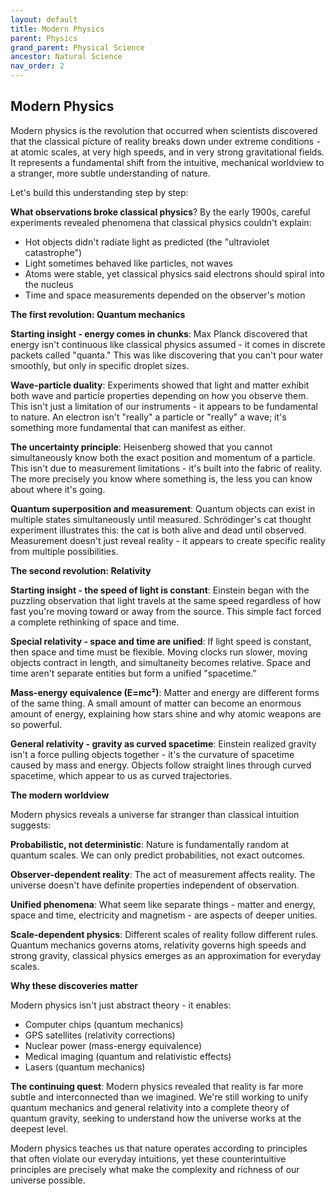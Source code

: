 ```yaml
---
layout: default
title: Modern Physics
parent: Physics
grand_parent: Physical Science
ancestor: Natural Science
nav_order: 2
---
```


## Modern Physics

Modern physics is the revolution that occurred when scientists discovered that the classical picture of reality breaks down under extreme conditions - at atomic scales, at very high speeds, and in very strong gravitational fields. It represents a fundamental shift from the intuitive, mechanical worldview to a stranger, more subtle understanding of nature.

Let's build this understanding step by step:

**What observations broke classical physics**? By the early 1900s, careful experiments revealed phenomena that classical physics couldn't explain:
- Hot objects didn't radiate light as predicted (the "ultraviolet catastrophe")
- Light sometimes behaved like particles, not waves
- Atoms were stable, yet classical physics said electrons should spiral into the nucleus
- Time and space measurements depended on the observer's motion

**The first revolution: Quantum mechanics**

**Starting insight - energy comes in chunks**: Max Planck discovered that energy isn't continuous like classical physics assumed - it comes in discrete packets called "quanta." This was like discovering that you can't pour water smoothly, but only in specific droplet sizes.

**Wave-particle duality**: Experiments showed that light and matter exhibit both wave and particle properties depending on how you observe them. This isn't just a limitation of our instruments - it appears to be fundamental to nature. An electron isn't "really" a particle or "really" a wave; it's something more fundamental that can manifest as either.

**The uncertainty principle**: Heisenberg showed that you cannot simultaneously know both the exact position and momentum of a particle. This isn't due to measurement limitations - it's built into the fabric of reality. The more precisely you know where something is, the less you can know about where it's going.

**Quantum superposition and measurement**: Quantum objects can exist in multiple states simultaneously until measured. Schrödinger's cat thought experiment illustrates this: the cat is both alive and dead until observed. Measurement doesn't just reveal reality - it appears to create specific reality from multiple possibilities.

**The second revolution: Relativity**

**Starting insight - the speed of light is constant**: Einstein began with the puzzling observation that light travels at the same speed regardless of how fast you're moving toward or away from the source. This simple fact forced a complete rethinking of space and time.

**Special relativity - space and time are unified**: If light speed is constant, then space and time must be flexible. Moving clocks run slower, moving objects contract in length, and simultaneity becomes relative. Space and time aren't separate entities but form a unified "spacetime."

**Mass-energy equivalence (E=mc²)**: Matter and energy are different forms of the same thing. A small amount of matter can become an enormous amount of energy, explaining how stars shine and why atomic weapons are so powerful.

**General relativity - gravity as curved spacetime**: Einstein realized gravity isn't a force pulling objects together - it's the curvature of spacetime caused by mass and energy. Objects follow straight lines through curved spacetime, which appear to us as curved trajectories.

**The modern worldview**

Modern physics reveals a universe far stranger than classical intuition suggests:

**Probabilistic, not deterministic**: Nature is fundamentally random at quantum scales. We can only predict probabilities, not exact outcomes.

**Observer-dependent reality**: The act of measurement affects reality. The universe doesn't have definite properties independent of observation.

**Unified phenomena**: What seem like separate things - matter and energy, space and time, electricity and magnetism - are aspects of deeper unities.

**Scale-dependent physics**: Different scales of reality follow different rules. Quantum mechanics governs atoms, relativity governs high speeds and strong gravity, classical physics emerges as an approximation for everyday scales.

**Why these discoveries matter**

Modern physics isn't just abstract theory - it enables:
- Computer chips (quantum mechanics)
- GPS satellites (relativity corrections)
- Nuclear power (mass-energy equivalence)
- Medical imaging (quantum and relativistic effects)
- Lasers (quantum mechanics)

**The continuing quest**: Modern physics revealed that reality is far more subtle and interconnected than we imagined. We're still working to unify quantum mechanics and general relativity into a complete theory of quantum gravity, seeking to understand how the universe works at the deepest level.

Modern physics teaches us that nature operates according to principles that often violate our everyday intuitions, yet these counterintuitive principles are precisely what make the complexity and richness of our universe possible.
